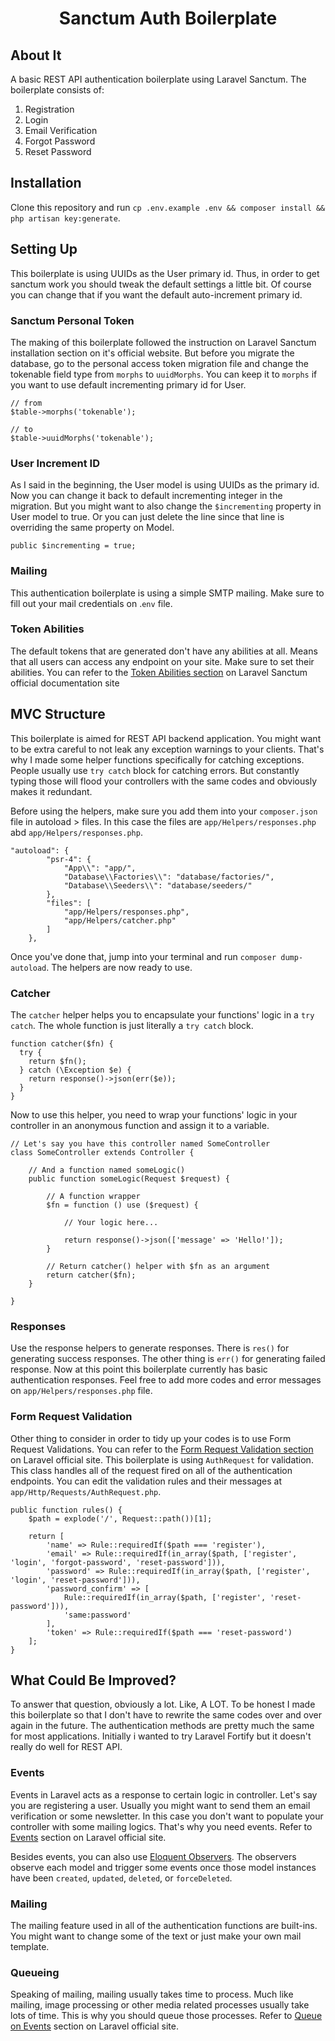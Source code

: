 <p><h1 align="center">Sanctum Auth Boilerplate</h1></p>

## About It

A basic REST API authentication boilerplate using Laravel Sanctum. The boilerplate consists of:
1. Registration
1. Login
1. Email Verification
1. Forgot Password
1. Reset Password

## Installation

Clone this repository and run `cp .env.example .env && composer install && php artisan key:generate`.

## Setting Up

This boilerplate is using UUIDs as the User primary id. Thus, in order to get sanctum work you should tweak the default settings a little bit. Of course you can change that if you want the default auto-increment primary id.

### Sanctum Personal Token

The making of this boilerplate followed the instruction on Laravel Sanctum installation section on it's official website. But before you migrate the database, go to the personal access token migration file and change the tokenable field type from `morphs` to `uuidMorphs`. You can keep it to `morphs` if you want to use default incrementing primary id for User.
```
// from
$table->morphs('tokenable');

// to
$table->uuidMorphs('tokenable');
```

### User Increment ID
As I said in the beginning, the User model is using UUIDs as the primary id. Now you can change it back to default incrementing integer in the migration. But you might want to also change the `$incrementing` property in User model to true. Or you can just delete the line since that line is overriding the same property on Model.
```
public $incrementing = true;
```

### Mailing
This authentication boilerplate is using a simple SMTP mailing. Make sure to fill out your mail credentials on .`env` file.

### Token Abilities
The default tokens that are generated don't have any abilities at all. Means that all users can access any endpoint on your site. Make sure to set their abilities. You can refer to the [Token Abilities section](https://laravel.com/docs/8.x/sanctum#token-abilities) on Laravel Sanctum official documentation site

## MVC Structure
This boilerplate is aimed for REST API backend application. You might want to be extra careful to not leak any exception warnings to your clients. That's why I made some helper functions specifically for catching exceptions. People usually use `try catch` block for catching errors. But constantly typing those will flood your controllers with the same codes and obviously makes it redundant.

Before using the helpers, make sure you add them into your `composer.json` file in autoload > files. In this case the files are `app/Helpers/responses.php` abd `app/Helpers/responses.php`.
```
"autoload": {
        "psr-4": {
            "App\\": "app/",
            "Database\\Factories\\": "database/factories/",
            "Database\\Seeders\\": "database/seeders/"
        },
        "files": [
            "app/Helpers/responses.php",
            "app/Helpers/catcher.php"
        ]
    },
```
Once you've done that, jump into your terminal and run `composer dump-autoload`. The helpers are now ready to use.

### Catcher
The `catcher` helper helps you to encapsulate your functions' logic in a `try catch`. The whole function is just literally a `try catch` block.
```
function catcher($fn) {
  try {
    return $fn();
  } catch (\Exception $e) {
    return response()->json(err($e));
  }
}
```
Now to use this helper, you need to wrap your functions' logic in your controller in an anonymous function and assign it to a variable.
```
// Let's say you have this controller named SomeController
class SomeController extends Controller {

    // And a function named someLogic()
    public function someLogic(Request $request) {
        
        // A function wrapper
        $fn = function () use ($request) {
            
            // Your logic here...
            
            return response()->json(['message' => 'Hello!']);
        }
        
        // Return catcher() helper with $fn as an argument
        return catcher($fn);
    }
    
}
```

### Responses
Use the response helpers to generate responses. There is `res()` for generating success responses. The other thing is `err()` for generating failed response. Now at this point this boilerplate currently has basic authentication responses. Feel free to add more codes and error messages on `app/Helpers/responses.php` file.

### Form Request Validation
Other thing to consider in order to tidy up your codes is to use Form Request Validations. You can refer to the [Form Request Validation section](https://laravel.com/docs/8.x/validation#form-request-validation) on Laravel official site. This boilerplate is using `AuthRequest` for validation. This class handles all of the request fired on all of the authentication endpoints. You can edit the validation rules and their messages at `app/Http/Requests/AuthRequest.php`.
```
public function rules() {
    $path = explode('/', Request::path())[1];

    return [
        'name' => Rule::requiredIf($path === 'register'),
        'email' => Rule::requiredIf(in_array($path, ['register', 'login', 'forgot-password', 'reset-password'])),
        'password' => Rule::requiredIf(in_array($path, ['register', 'login', 'reset-password'])),
        'password_confirm' => [
            Rule::requiredIf(in_array($path, ['register', 'reset-password'])),
            'same:password'
        ],
        'token' => Rule::requiredIf($path === 'reset-password')
    ];
}
```

## What Could Be Improved?
To answer that question, obviously a lot. Like, A LOT. To be honest I made this boilerplate so that I don't have to rewrite the same codes over and over again in the future. The authentication methods are pretty much the same for most applications. Initially i wanted to try Laravel Fortify but it doesn't really do well for REST API.

### Events
Events in Laravel acts as a response to certain logic in controller. Let's say you are registering a user. Usually you might want to send them an email verification or some newsletter. In this case you don't want to populate your controller with some mailing logics. That's why you need events. Refer to [Events](https://laravel.com/docs/8.x/events) section on Laravel official site. 

Besides events, you can also use [Eloquent Observers](https://laravel.com/docs/8.x/eloquent#observers). The observers observe each model and trigger some events once those model instances have been `created`, `updated`, `deleted`, or `forceDeleted`.

### Mailing
The mailing feature used in all of the authentication functions are built-ins. You might want to change some of the text or just make your own mail template.

### Queueing
Speaking of mailing, mailing usually takes time to process. Much like mailing, image processing or other media related processes usually take lots of time. This is why you should queue those processes. Refer to [Queue on Events](https://laravel.com/docs/8.x/events#queued-event-listeners) section on Laravel official site.
